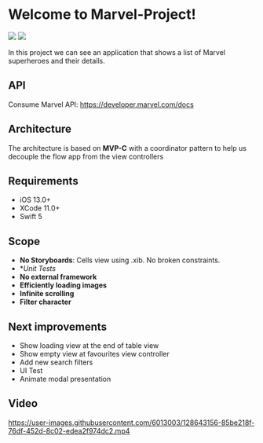 # Welcome to Marvel-Project!

<p align="justify">
    <img src="https://img.shields.io/badge/Swift-5-orange.svg" />
    <img src="https://img.shields.io/badge/Platforms-iOS-blue.svg?style=flat" />
</p>

In this project we can see an application that shows a list of Marvel superheroes and their details.

## API
Consume Marvel API: https://developer.marvel.com/docs

## Architecture 

The architecture is based on **MVP-C** with a coordinator pattern to help us decouple the flow app from the view controllers

## Requirements
- iOS 13.0+
- XCode 11.0+
- Swift 5

## Scope
- **No Storyboards**: Cells view using .xib. No broken constraints. 
- **Unit Tests*
- **No external framework**
- **Efficiently loading images**
- **Infinite scrolling**
- **Filter character**

## Next improvements 
- Show loading view at the end of table view 
- Show empty view at favourites view controller 
- Add new search filters
- UI Test
- Animate modal presentation

## Video 
https://user-images.githubusercontent.com/6013003/128643156-85be218f-76df-452d-8c02-edea2f974dc2.mp4


